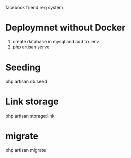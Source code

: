 facebook friend req system

#  Deploymnet without Docker 
1. create database in mysql and add to .env 
2. php artisan serve

# Seeding
php artisan db:seed

# Link storage
php artisan storage:link

# migrate
php artisan migrate



